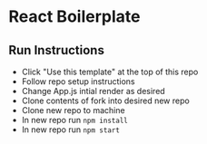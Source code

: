 # React Boilerplate

## Run Instructions

- Click "Use this template" at the top of this repo
- Follow repo setup instructions
- Change App.js intial render as desired
- Clone contents of fork into desired new repo
- Clone new repo to machine
- In new repo run `npm install`
- In new repo run `npm start`
